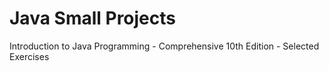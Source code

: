 # Java Small Projects
Introduction to Java Programming - Comprehensive 10th Edition - Selected Exercises
